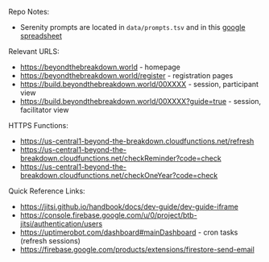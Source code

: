 Repo Notes:
* Serenity prompts are located in `data/prompts.tsv` and in this [google spreadsheet](https://docs.google.com/spreadsheets/d/12XJfovHsBwuTXDcOGfeTrTolDyWDBs5Kzc2h6HXEZHE/edit#gid=0)

Relevant URLS:
* https://beyondthebreakdown.world - homepage
* https://beyondthebreakdown.world/register - registration pages
* https://build.beyondthebreakdown.world/00XXXX - session, participant view
* https://build.beyondthebreakdown.world/00XXXX?guide=true - session, facilitator view

HTTPS Functions:
* https://us-central1-beyond-the-breakdown.cloudfunctions.net/refresh
* https://us-central1-beyond-the-breakdown.cloudfunctions.net/checkReminder?code=check
* https://us-central1-beyond-the-breakdown.cloudfunctions.net/checkOneYear?code=check

Quick Reference Links:
* https://jitsi.github.io/handbook/docs/dev-guide/dev-guide-iframe
* https://console.firebase.google.com/u/0/project/btb-jitsi/authentication/users
* https://uptimerobot.com/dashboard#mainDashboard - cron tasks (refresh sessions)
* https://firebase.google.com/products/extensions/firestore-send-email
